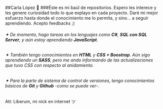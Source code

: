 ##Carla López 🌸
###Éste es mi baúl de repositorios. Espero les interece y les genere curiosidad todo lo que explayo en cada proyecto. Daré mi mejor esfuerzo hasta donde el conocimiento me lo permita, y sino... a seguir aprendiendo. Acepto feedbacks ;)

###### ✦ De momento, hago tareas en los lenguajes como **C#**, **SQL con SQL Server**, y aún estoy aprendiendo **JavaScript**.
###### ✦ También tengo conocimientos en **HTML** y **CSS + Boostrap**. Aún sigo aprendiendo un **SASS**, pero me ando informando de las actualizaciones que tuvo CSS con respecto al anidamiento. 
###### ✦ Para la parte de sistema de control de versiones, tengo conocimientos básicos de **Git** y **Github** -como se puede ver-.

Att: Liberum, mi nick en internet ツ

<!---
libCarla/libCarla is a ✨ special ✨ repository because its `README.md` (this file) appears on your GitHub profile.
You can click the Preview link to take a look at your changes.
--->
